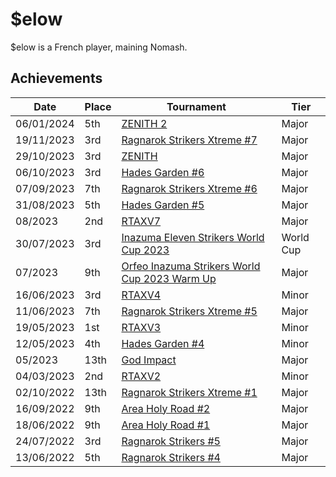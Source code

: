 # $elow

$elow is a French player, maining Nomash.

## Achievements

| Date | Place | Tournament | Tier |
| - | - | - | - |
| 06/01/2024 | 5th | [ZENITH 2](../../tournaments/misc/zenith2.md) | Major |
| 19/11/2023 | 3rd | [Ragnarok Strikers Xtreme #7](../../tournaments/ragna/ragnax7.md) | Major |
| 29/10/2023 | 3rd | [ZENITH](../../tournaments/misc/zenith1.md) | Major |
| 06/10/2023 | 3rd | [Hades Garden #6](../../tournaments/hg/hg6.md) | Major |
| 07/09/2023 | 7th | [Ragnarok Strikers Xtreme #6](../../tournaments/ragna/ragnax6.md) | Major |
| 31/08/2023 | 5th | [Hades Garden #5](../../tournaments/hg/hg5.md) | Major |
| 08/2023 | 2nd | [RTAXV7](../../tournaments/rtaxv/rtaxv7.md) | Major |
| 30/07/2023 | 3rd | [Inazuma Eleven Strikers World Cup 2023](../../tournaments/worldcup23.md) | World Cup |
| 07/2023 | 9th | [Orfeo Inazuma Strikers World Cup 2023 Warm Up](../../tournaments/misc/orfeowc.md) | Major |
| 16/06/2023 | 3rd | [RTAXV4](../../tournaments/rtaxv/rtaxv4.md) | Minor |
| 11/06/2023 | 7th | [Ragnarok Strikers Xtreme #5](../../tournaments/ragna/ragnax5.md) | Major |
| 19/05/2023 | 1st | [RTAXV3](../../tournaments/rtaxv/rtaxv3.md) | Minor |
| 12/05/2023 | 4th | [Hades Garden #4](../../tournaments/hg/hg4.md) | Minor |
| 05/2023 | 13th | [God Impact](../../tournaments/misc/godimpact.md) | Major |
| 04/03/2023 | 2nd | [RTAXV2](../../tournaments/rtaxv/rtaxv2.md) | Minor |
| 02/10/2022 | 13th | [Ragnarok Strikers Xtreme #1](../../tournaments/ragna/ragnax1.md) | Major |
| 16/09/2022 | 9th | [Area Holy Road #2](../../tournaments/misc/holyroad2.md) | Major |
| 18/06/2022 | 9th | [Area Holy Road #1](../../tournaments/misc/holyroad1.md) | Major |
| 24/07/2022 | 3rd | [Ragnarok Strikers #5](../../tournaments/ragna/ragna5.md) | Major |
| 13/06/2022 | 5th | [Ragnarok Strikers #4](../../tournaments/ragna/ragna4.md) | Major |

